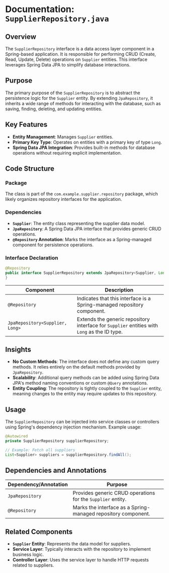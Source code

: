 # Documentation: `SupplierRepository.java`

## Overview
The `SupplierRepository` interface is a data access layer component in a Spring-based application. It is responsible for performing CRUD (Create, Read, Update, Delete) operations on `Supplier` entities. This interface leverages Spring Data JPA to simplify database interactions.

## Purpose
The primary purpose of the `SupplierRepository` is to abstract the persistence logic for the `Supplier` entity. By extending `JpaRepository`, it inherits a wide range of methods for interacting with the database, such as saving, finding, deleting, and updating entities.

## Key Features
- **Entity Management**: Manages `Supplier` entities.
- **Primary Key Type**: Operates on entities with a primary key of type `Long`.
- **Spring Data JPA Integration**: Provides built-in methods for database operations without requiring explicit implementation.

## Code Structure

### Package
The class is part of the `com.example.supplier.repository` package, which likely organizes repository interfaces for the application.

### Dependencies
- **`Supplier`**: The entity class representing the supplier data model.
- **`JpaRepository`**: A Spring Data JPA interface that provides generic CRUD operations.
- **`@Repository` Annotation**: Marks the interface as a Spring-managed component for persistence operations.

### Interface Declaration
```java
@Repository
public interface SupplierRepository extends JpaRepository<Supplier, Long> {
}
```

| **Component**       | **Description**                                                                 |
|----------------------|---------------------------------------------------------------------------------|
| `@Repository`        | Indicates that this interface is a Spring-managed repository component.         |
| `JpaRepository<Supplier, Long>` | Extends the generic repository interface for `Supplier` entities with `Long` as the ID type. |

## Insights
- **No Custom Methods**: The interface does not define any custom query methods. It relies entirely on the default methods provided by `JpaRepository`.
- **Scalability**: Additional query methods can be added using Spring Data JPA's method naming conventions or custom `@Query` annotations.
- **Entity Coupling**: The repository is tightly coupled to the `Supplier` entity, meaning changes to the entity may require updates to this repository.

## Usage
The `SupplierRepository` can be injected into service classes or controllers using Spring's dependency injection mechanism. Example usage:
```java
@Autowired
private SupplierRepository supplierRepository;

// Example: Fetch all suppliers
List<Supplier> suppliers = supplierRepository.findAll();
```

## Dependencies and Annotations
| **Dependency/Annotation** | **Purpose**                                                                 |
|----------------------------|-----------------------------------------------------------------------------|
| `JpaRepository`            | Provides generic CRUD operations for the `Supplier` entity.                |
| `@Repository`              | Marks the interface as a Spring-managed repository component.              |

## Related Components
- **`Supplier` Entity**: Represents the data model for suppliers.
- **Service Layer**: Typically interacts with the repository to implement business logic.
- **Controller Layer**: Uses the service layer to handle HTTP requests related to suppliers.
